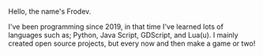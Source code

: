 Hello, the name's Frodev.

I've been programming since 2019, in that time I've learned lots of languages such as; Python, Java Script, GDScript, and Lua(u).
I mainly created open source projects, but every now and then make a game or two!
